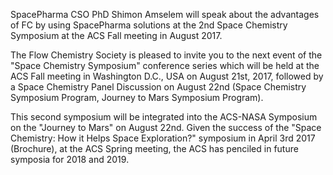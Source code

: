 SpacePharma CSO PhD Shimon Amselem will speak about the advantages of FC by using SpacePharma solutions at the 
2nd Space Chemistry Symposium at the ACS Fall meeting in August 2017.

The Flow Chemistry Society is pleased to invite you to the next event of the "Space Chemistry Symposium"
conference series which will be held at the ACS Fall meeting in Washington D.C., USA on August 21st, 2017, 
followed by a Space Chemistry Panel Discussion on August 22nd (Space Chemistry Symposium Program, Journey to Mars Symposium Program).

This second symposium will be integrated into the ACS-NASA Symposium on the "Journey to Mars" on August 22nd.
Given the success of the "Space Chemistry: How it Helps Space Exploration?" symposium in April 3rd 2017 (Brochure),
at the ACS Spring meeting, the ACS has penciled in future symposia for 2018 and 2019.
